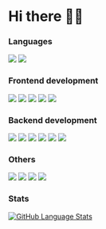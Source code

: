 # Hi there 🙌🏼

<!--

Here are some ideas to get you started:

- 🔭 I’m currently working on ...
- 🌱 I’m currently learning ...
- 👯 I’m looking to collaborate on ...
- 🤔 I’m looking for help with ...
- 💬 Ask me about ...
- 📫 How to reach me: ...
- 😄 Pronouns: ...
- ⚡ Fun fact: ...
-->


### Languages
<p align-"left">
<img src="https://img.shields.io/badge/javascript-ffeb3b?style=for-the-badge&logo=javascript&logoColor=black">
<img src="https://img.shields.io/badge/typescript-037acb?style=for-the-badge&logo=typescript&logoColor=white">
</p>

### Frontend development
<p align-"left">
<img src="https://img.shields.io/badge/html5-cf5533?style=for-the-badge&logo=html5&logoColor=white">
<img src="https://img.shields.io/badge/react-5ed3f3?style=for-the-badge&logo=react&logoColor=black">
<img src="https://img.shields.io/badge/css3-254bdd?style=for-the-badge&logo=css3&logoColor=white">
<img src="https://img.shields.io/badge/sass-c76494?style=for-the-badge&logo=sass&logoColor=white">
<img src="https://img.shields.io/badge/bootstrap-7735f9?style=for-the-badge&logo=bootstrap&logoColor=white">
</p>

### Backend development
<p align-"left">
<img src="https://img.shields.io/badge/node.js-87bf01?style=for-the-badge&logo=node.js&logoColor=white">
<img src="https://img.shields.io/badge/express-f5f5f5?style=for-the-badge&logo=express&logoColor=black">
<img src="https://img.shields.io/badge/koa-eaeaea?style=for-the-badge&logo=koa&logoColor=black">
<img src="https://img.shields.io/badge/postgresql-31658c?style=for-the-badge&logo=postgresql&logoColor=white">
<img src="https://img.shields.io/badge/prisma-0c3249?style=for-the-badge&logo=prisma&logoColor=white">
<img src="https://img.shields.io/badge/mongodb-4caf50?style=for-the-badge&logo=mongodb&logoColor=white">
</p>

### Others
<p align-"left">
<img src="https://img.shields.io/badge/jest-944058?style=for-the-badge&logo=jest&logoColor=white">
<img src="https://img.shields.io/badge/cypress-1F2937?style=for-the-badge&logo=cypress&logoColor=white">
<img src="https://img.shields.io/badge/github-e6e6e6?style=for-the-badge&logo=github&logoColor=black">
<img src="https://img.shields.io/badge/postman-f76936?style=for-the-badge&logo=postman&logoColor=white">
</p>

### Stats
[![GitHub Language Stats](https://github-readme-stats.vercel.app/api/top-langs/?username=DarianPiro&langs_count=7&theme=tokyonight)]()




